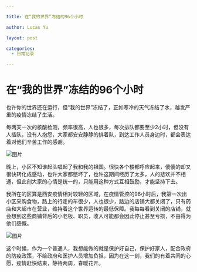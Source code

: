 ```yaml
---

title: 在“我的世界”冻结的96个小时

author: Lucas Yu

layout: post

categories:
  - 日常记录

---
```


在“我的世界”冻结的96个小时
=================

也许你的世界还在运行，但“我的世界”冻结了，正如寒冷的天气冻结了水，越发严重的疫情冻结了生活。

每两天一次的核酸检测，频率很高，人也很多，每次排队都要至少2小时，但没有人插队，没有人抱怨，大家都安安静静的排着队，到达工作人员身边时，都会表达着对他们辛苦工作的感谢。

![图片](http://www.iamyuchao.com/images/2021/12/xa-02.jpeg)

晚上，小区不知谁起头唱起了我和我的祖国。很快各个楼都呼应起来，傻傻的却又很快转化成感动，也许大家都憋坏了，也许这期间经历了太多，人的悲欢并不相通，但此刻大家的心情是统一的，只能用这种方式互相鼓励，才能坚持下去。

我所在的区算是西安疫情相对较轻的区域，在疫情管控的96小时后，我第一次出小区采购食物，路上的行走的车很少，人也很少，路边的店铺大都关闭了，只有药店和大超市在营业，维持着这个世界运转的最低保障。我每每看到关闭的店铺，就会想到这些商铺背后的小老板、职员，收入可能都会因此停止甚至亏损，不由得为他们感慨。

![图片](http://www.iamyuchao.com/images/2021/12/xa-01.jpeg)

这个时候，作为一个普通人，我想能做的就是保护好自己，保护好家人，配合政府的防疫政策，不给政府和医护人员增加负担，因为在这一刻，我们的有着共同的心愿，疫情赶快结束，静待两周，春暖花开。

